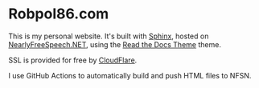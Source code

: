 # Robpol86.com

This is my personal website. It's built with [Sphinx](http://sphinx-doc.org/), hosted on
[NearlyFreeSpeech.NET](https://www.nearlyfreespeech.net/), using the
[Read the Docs Theme](https://github.com/snide/sphinx_rtd_theme) theme.

SSL is provided for free by [CloudFlare](https://www.cloudflare.com/).

I use GitHub Actions to automatically build and push HTML files to NFSN.
